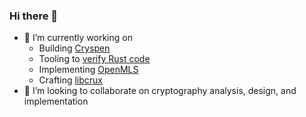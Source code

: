 ### Hi there 👋

- 🔭 I’m currently working on
  - Building [Cryspen]
  - Tooling to [verify Rust code]
  - Implementing [OpenMLS]
  - Crafting [libcrux]
- 👯 I’m looking to collaborate on cryptography analysis, design, and implementation

[OpenMLS]: https://github.com/openmls/openmls/
[verify Rust code]: https://github.com/cryspen/hax/
[Cryspen]: https://www.cryspen.com/
[libcrux]: https://github.com/cryspen/libcrux
